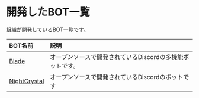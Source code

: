 # 開発したBOT一覧
組織が開発しているBOT一覧です。

| BOT名前 | 説明 |
| :-- | :-- |
| [Blade](https://djs-jpn.ga/bots/Blade) | オープンソースで開発されているDiscordの多機能ボットです。 |
| [NightCrystal](https://djs-jpn.ga/bots/NightCrystal) | オープンソースで開発されているDiscordのボットです |
